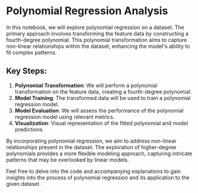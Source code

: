 # Polynomial Regression Analysis

In this notebook, we will explore polynomial regression on a dataset. The primary approach involves transforming the feature data by constructing a fourth-degree polynomial. This polynomial transformation aims to capture non-linear relationships within the dataset, enhancing the model's ability to fit complex patterns.

## Key Steps:

1. **Polynomial Transformation**: We will perform a polynomial transformation on the feature data, creating a fourth-degree polynomial.
2. **Model Training**: The transformed data will be used to train a polynomial regression model.
3. **Model Evaluation**: We will assess the performance of the polynomial regression model using relevant metrics.
4. **Visualization**: Visual representation of the fitted polynomial and model predictions.

By incorporating polynomial regression, we aim to address non-linear relationships present in the dataset. The exploration of higher-degree polynomials provides a more flexible modeling approach, capturing intricate patterns that may be overlooked by linear models.

Feel free to delve into the code and accompanying explanations to gain insights into the process of polynomial regression and its application to the given dataset.
